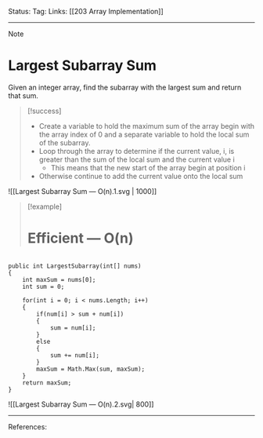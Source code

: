 Status: 
Tag:
Links: [[203 Array Implementation]]

---
> [!note] 
>  # Largest Subarray Sum

Given an integer array, find the subarray with the largest sum and return that sum.

> [!success] 
> - Create a variable to hold the maximum sum of the array begin with the array index of 0 and a separate variable to hold the local sum of the subarray.
>  - Loop through the array to determine if the current value, i, is greater than the sum of the local sum and the current value i
>      - This means that the new start of the array begin at position i
>  - Otherwise continue to add the current value onto the local sum
>  


![[Largest Subarray Sum — O(n).1.svg | 1000]]

> [!example] 
> # Efficient — O(n) 


``` run-csharp

public int LargestSubarray(int[] nums) 
{
	int maxSum = nums[0];
	int sum = 0;

	for(int i = 0; i < nums.Length; i++)
	{
		if(num[i] > sum + num[i])
		{
			sum = num[i];
		} 
		else 
		{
			sum += num[i];
		}
		maxSum = Math.Max(sum, maxSum);
	}
	return maxSum;
}

```



![[Largest Subarray Sum — O(n).2.svg| 800]]

---
References: